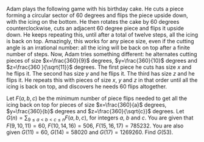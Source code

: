 Adam plays the following game with his birthday cake.
He cuts a piece forming a circular sector of $60$ degrees and flips the piece upside down, with the icing on the bottom.
He then rotates the cake by $60$ degrees counterclockwise, cuts an adjacent $60$ degree piece and flips it upside down.
He keeps repeating this, until after a total of twelve steps, all the icing is back on top.
Amazingly, this works for any piece size, even if the cutting angle is an irrational number: all the icing will be back on top after a finite number of steps.
Now, Adam tries something different: he alternates cutting pieces of size $x=\frac{360}{9}$ degrees, $y=\frac{360}{10}$ degrees and $z=\frac{360 }{\sqrt{11}}$ degrees. The first piece he cuts has size $x$ and he flips it. The second has size $y$ and he flips it. The third has size $z$ and he flips it. He repeats this with pieces of size $x$, $y$ and $z$ in that order until all the icing is back on top, and discovers he needs $60$ flips altogether.

Let $F(a, b, c)$ be the minimum number of piece flips needed to get all the icing back on top for pieces of size $x=\frac{360}{a}$ degrees, $y=\frac{360}{b}$ degrees and $z=\frac{360}{\sqrt{c}}$ degrees.
Let $G(n) = \sum_{9 \le a \lt b \lt c \le n} F(a,b,c)$, for integers $a$, $b$ and $c$.
You are given that $F(9, 10, 11) = 60$, $F(10, 14, 16) = 506$, $F(15, 16, 17) = 785232$.
You are also given $G(11) = 60$, $G(14) = 58020$ and $G(17) = 1269260$.
Find $G(53)$.